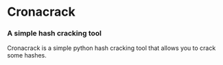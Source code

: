 # Cronacrack
### A simple hash cracking tool

Cronacrack is a simple python hash cracking tool that allows you to crack some hashes.
